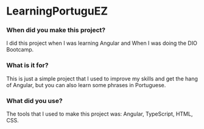 # LearningPortuguEZ

<h3>When did you make this project?</h2>
I did this project when I was learning Angular and When I was doing the DIO Bootcamp.

<h3>What is it for?</h3>
This is just a simple project that I used to improve my skills and get the hang of Angular, but you can also learn some phrases in Portuguese. 

<h3>What did you use?</h3>
The tools that I used to make this project was: Angular, TypeScript, HTML, CSS. 
